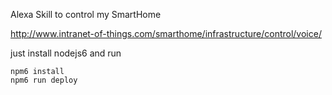 Alexa Skill to control my SmartHome

http://www.intranet-of-things.com/smarthome/infrastructure/control/voice/

just install nodejs6 and run

```console
npm6 install
npm6 run deploy
```
